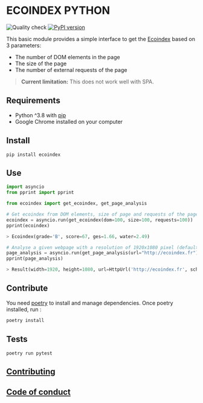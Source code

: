 # ECOINDEX PYTHON

![Quality check](https://github.com/cnumr/ecoindex_python/workflows/Quality%20checks/badge.svg)
[![PyPI version](https://badge.fury.io/py/ecoindex.svg)](https://badge.fury.io/py/ecoindex)

This basic module provides a simple interface to get the [Ecoindex](http://www.ecoindex.fr) based on 3 parameters:

- The number of DOM elements in the page
- The size of the page
- The number of external requests of the page

> **Current limitation:** This does not work well with SPA.

## Requirements

- Python ^3.8 with [pip](https://pip.pypa.io/en/stable/installation/)
- Google Chrome installed on your computer

## Install

```shell
pip install ecoindex
```

## Use

```python
import asyncio
from pprint import pprint

from ecoindex import get_ecoindex, get_page_analysis

# Get ecoindex from DOM elements, size of page and requests of the page
ecoindex = asyncio.run(get_ecoindex(dom=100, size=100, requests=100))
pprint(ecoindex)

> Ecoindex(grade='B', score=67, ges=1.66, water=2.49)

# Analyse a given webpage with a resolution of 1920x1080 pixel (default)
page_analysis = asyncio.run(get_page_analysis(url="http://ecoindex.fr"))
pprint(page_analysis)

> Result(width=1920, height=1080, url=HttpUrl('http://ecoindex.fr', scheme='http', host='ecoindex.fr', tld='fr', host_type='domain'), size=422.126, nodes=54, requests=12, grade='A', score=86.0, ges=1.28, water=1.92, date=datetime.datetime(2021, 10, 8, 10, 20, 14, 73831), page_type=None)
```

## Contribute

You need [poetry](https://python-poetry.org/) to install and manage dependencies. Once poetry installed, run :

```bash
poetry install
```

## Tests

```shell
poetry run pytest
```

## [Contributing](CONTRIBUTING.md)

## [Code of conduct](CODE_OF_CONDUCT.md)

